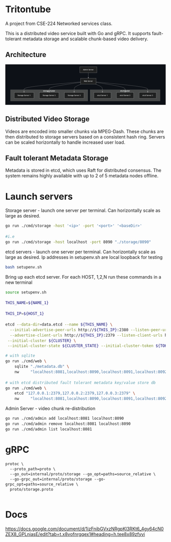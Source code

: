 # Tritontube

A project from CSE-224 Networked services class.

This is a distributed video service built with Go and gRPC. It supports fault-tolerant metadata storage and scalable chunk-based video delivery.

## Architecture

![Architecture Diagram](images/architecture.png)

## Distributed Video Storage

Videos are encoded into smaller chunks via MPEG-Dash. These chunks are then distributed to storage servers based on a consistent hash ring. Servers can be scaled horizontally to handle increased user load.

## Fault tolerant Metadata Storage

Metadata is stored in etcd, which uses Raft for distributed consensus. The system remains highly available with up to 2 of 5 metadata nodes offline.

# Launch servers

Storage server - launch one server per terminal. Can horizontally scale as large as desired.

```bash
go run ./cmd/storage -host '<ip>' -port '<port>' '<baseDir>'

#i.e
go run ./cmd/storage -host localhost -port 8090 "./storage/8090"
```

etcd servers - launch one server per terminal. Can horizontally scale as large as desired.
Ip addresses in setupenv.sh are local loopback for testing

```bash
bash setupenv.sh
```

Bring up each etcd server. For each HOST, 1,2,N run these commands in a new terminal

```bash
source setupenv.sh

THIS_NAME=${NAME_1}

THIS_IP=${HOST_1}

etcd --data-dir=data.etcd --name ${THIS_NAME} \
  --initial-advertise-peer-urls http://${THIS_IP}:2380 --listen-peer-urls http://${THIS_IP}:2380 \
  --advertise-client-urls http://${THIS_IP}:2379 --listen-client-urls http://${THIS_IP}:2379 \
 --initial-cluster ${CLUSTER} \
 --initial-cluster-state ${CLUSTER_STATE} --initial-cluster-token ${TOKEN}
```

```bash
# with sqlite
go run ./cmd/web \
    sqlite "./metadata.db" \
    nw     "localhost:8081,localhost:8090,localhost:8091,localhost:8092"

# with etcd distributed fault tolerant metadata key/value store db
go run ./cmd/web \
    etcd "127.0.0.1:2379,127.0.0.2:2379,127.0.0.3:2379" \
    nw     "localhost:8081,localhost:8090,localhost:8091,localhost:8092"
```

Admin Server - video chunk re-distribution

```bash
go run ./cmd/admin add localhost:8081 localhost:8090
go run ./cmd/admin remove localhost:8081 localhost:8090
go run ./cmd/admin list localhost:8081
```

# gRPC

```
protoc \
  --proto_path=proto \
  --go_out=internal/proto/storage --go_opt=paths=source_relative \
  --go-grpc_out=internal/proto/storage --go-grpc_opt=paths=source_relative \
  proto/storage.proto


```

# Docs

https://docs.google.com/document/d/1izFnibGVxzNRgpKl3RKt6_4gy64cN0ZEX8_GPLniasE/edit?tab=t.x8vofnrgqex1#heading=h.tee8x89zfyvi
